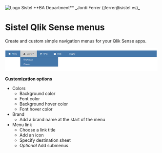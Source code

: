 <img src="/src/data/Sistel_Logo_Clásico_Negro.png" alt="Logo Sistel" width="125"/>
**BA Department**
_Jordi Ferrer (jferrer@sistel.es)_


# Sistel Qlik Sense menus

Create and custom simple navigation menus for your Qlik Sense apps.

<img src="/src/data/Ejemplo.PNG" alt="Menu example" width="500"/>

**Customization options**
* Colors
  * Background color
  * Font color
  * Background hover color
  * Font hover color
* Brand
  * Add a brand name at the start of the menu
* Menu link
  * Choose a link title
  * Add an icon
  * Specify destination sheet
  * _Optional_ Add submenus
